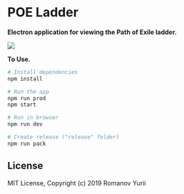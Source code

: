 # POE Ladder

**Electron application for viewing the Path of Exile ladder.**

![](http://darteil-projects.ru/static/images/poe-ladder.png)

**To Use.**

```bash
# Install dependencies
npm install

# Run the app
npm run prod
npm start

# Run in browser
npm run dev

# Create release ("release" folder)
npm run pack
```

## License

MIT License, Copyright (c) 2019 Romanov Yurii
